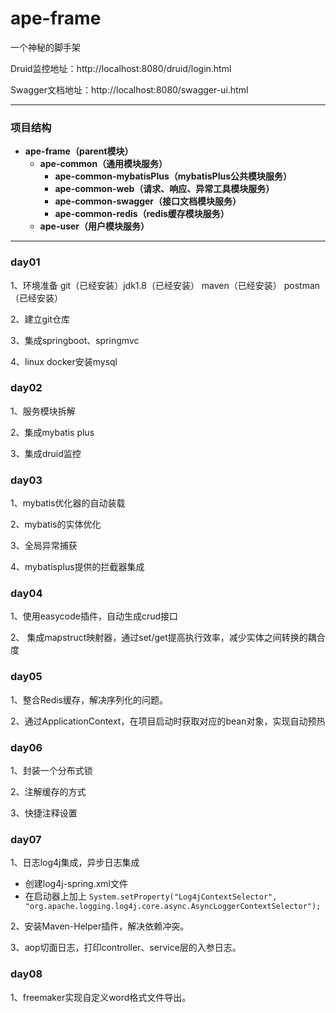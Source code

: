 # ape-frame

一个神秘的脚手架

Druid监控地址：http://localhost:8080/druid/login.html

Swagger文档地址：http://localhost:8080/swagger-ui.html

------

### 项目结构

- **ape-frame（parent模块）**
  - **ape-common（通用模块服务）**
    - **ape-common-mybatisPlus（mybatisPlus公共模块服务）**
    - **ape-common-web（请求、响应、异常工具模块服务）**
    - **ape-common-swagger（接口文档模块服务）**
    - **ape-common-redis（redis缓存模块服务）**
  - **ape-user（用户模块服务）**

------

### day01

1、环境准备 git（已经安装）jdk1.8（已经安装） maven（已经安装） postman（已经安装） 

2、建立git仓库 

3、集成springboot、springmvc 

4、linux docker安装mysql

### day02

1、服务模块拆解 

2、集成mybatis plus 

3、集成druid监控 

### day03

1、mybatis优化器的自动装载 

2、mybatis的实体优化 

3、全局异常捕获 

4、mybatisplus提供的拦截器集成

### day04

1、使用easycode插件，自动生成crud接口

2、 集成mapstruct映射器，通过set/get提高执行效率，减少实体之间转换的耦合度

### day05

1、整合Redis缓存，解决序列化的问题。

2、通过ApplicationContext，在项目启动时获取对应的bean对象，实现自动预热

### day06

1、封装一个分布式锁

2、注解缓存的方式

3、快捷注释设置

### day07

1、日志log4j集成，异步日志集成

- 创建log4j-spring.xml文件
- 在启动器上加上 `System.setProperty("Log4jContextSelector", "org.apache.logging.log4j.core.async.AsyncLoggerContextSelector");`

2、安装Maven-Helper插件，解决依赖冲突。

3、aop切面日志，打印controller、service层的入参日志。

### day08

1、freemaker实现自定义word格式文件导出。
